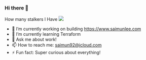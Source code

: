 ### Hi there 👋

How many stalkers I Have
![](https://komarev.com/ghpvc/?username=SaiMun92&color=brightgreen&style=for-the-badge)

- 🔭 I’m currently working on building https://www.saimunlee.com
- 🌱 I’m currently learning Terraform
- 💬 Ask me about work!
- 📫 How to reach me: saimun92@icloud.com
- ⚡ Fun fact: Super curious about everything!

<!--
**SaiMun92/saimun92** is a ✨ _special_ ✨ repository because its `README.md` (this file) appears on your GitHub profile.

Here are some ideas to get you started:

- 🔭 I’m currently working on ...
- 🌱 I’m currently learning ...
- 👯 I’m looking to collaborate on ...
- 🤔 I’m looking for help with ...
- 💬 Ask me about ...
- 📫 How to reach me: ...
- 😄 Pronouns: ...
- ⚡ Fun fact: ...
-->
